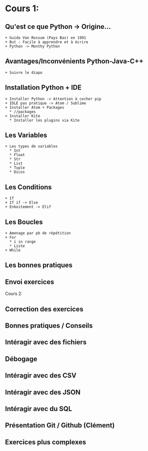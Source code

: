 # Cours 1:
## Qu'est ce que Python -> Origine...
    + Guido Van Rossum (Pays Bas) en 1991
    + But : Facile à apprendre et à écrire
    + Python -> Monthy Python

## Avantages/Inconvénients Python-Java-C++
    + Suivre le diapo

## Installation Python + IDE
    + Installer Python -> Attention à cocher pip
    + IDLE pas pratique -> Atom / Sublime
    + Installer Atom + Packages
      * //packages
    + Installer Kite
      * Installer les plugins via Kite

## Les Variables
    + Les types de variables
      * Int
      * Float
      * Str
      * List
      * Tuple
      * Dicos

## Les Conditions
    + If
    + If if -> Else
    + Enboitement -> Elif

## Les Boucles
    + Amenage par pb de répétition
    + For
      * i in range
      * Liste
    + While


## Les bonnes pratiques

## Envoi exercices


Cours 2:
## Correction des exercices
## Bonnes pratiques / Conseils
## Intéragir avec des fichiers
## Débogage
## Intéragir avec des CSV
## Intéragir avec des JSON
## Intéragir avec du SQL
## Présentation Git / Github (Clément)
## Exercices plus complexes
